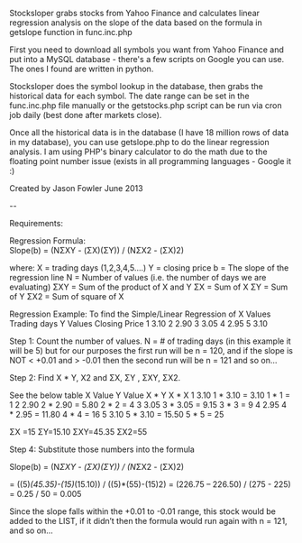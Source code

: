 Stocksloper grabs stocks from Yahoo Finance and calculates linear regression analysis on the slope of the data based on the formula in getslope function in func.inc.php

First you need to download all symbols you want from Yahoo Finance and put into a MySQL database - there's a few scripts on Google you can use.  The ones I found are written in python.

Stocksloper does the symbol lookup in the database, then grabs the historical data for each symbol.  The date range can be set in the func.inc.php file manually or the getstocks.php script can be
run via cron job daily (best done after markets close).

Once all the historical data is in the database (I have 18 million rows of data in my database), you can use getslope.php to do the linear regression analysis.
I am using PHP's binary calculator to do the math due to the floating point number issue (exists in all programming languages - Google it :)

Created by Jason Fowler
June 2013

--

Requirements:

Regression Formula:       
Slope(b) = (NΣXY - (ΣX)(ΣY)) / (NΣX2 - (ΣX)2)

where:
X = trading days (1,2,3,4,5….)
Y = closing price
b = The slope of the regression line 
N = Number of values (i.e. the number of days we are evaluating)
ΣXY = Sum of the product of X and Y
ΣX = Sum of X
ΣY = Sum of Y
ΣX2 = Sum of square of X

Regression Example: To find the Simple/Linear Regression of 
X Values
Trading days  Y Values
Closing Price
1	3.10
2	2.90
3	3.05
4	2.95
5	3.10


Step 1: Count the number of values.  N =  # of trading days (in this example it will be 5) but for our purposes the first run will be n = 120, and if the slope is NOT < +0.01 and > -0.01 then the second run will be n = 121 and so on… 

Step 2: Find X * Y, X2  and ΣX, ΣY , ΣXY, ΣX2.

See the below table
X Value	Y Value	X * Y	X * X
1	3.10	1 * 3.10 = 3.10	1 * 1 = 1
2	2.90	2 * 2.90 = 5.80	2 * 2 = 4
3	3.05	3 * 3.05 = 9.15	3 * 3 = 9
4	2.95	4 * 2.95 = 11.80	4 * 4 = 16
5	3.10	5 * 3.10 = 15.50	5 * 5 = 25

ΣX =15	 ΣY=15.10	   ΣXY=45.35		 ΣX2=55

Step 4: Substitute those numbers into the formula

Slope(b) = (N*ΣXY - (ΣX)(ΣY)) / (N*ΣX2 - (ΣX)2)

= ((5)*(45.35)-(15)*(15.10)) / ((5)*(55)-(15)2)
= (226.75 – 226.50) / (275 - 225)
= 0.25 / 50
= 0.005

Since the slope falls within the +0.01 to -0.01 range, this stock would be added to the LIST, if it didn’t then the formula would run again with n = 121, and so on…
